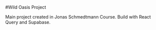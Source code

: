 #Wild Oasis Project

Main project created in Jonas Schmedtmann Course. Build with React Query and Supabase.
